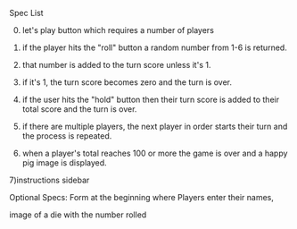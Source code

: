 Spec List

0) let's play button which requires a number of players

1) if the player hits the "roll" button a random number from 1-6 is returned.

2) that number is added to the turn score unless it's 1.

3) if it's 1, the turn score becomes zero and the turn is over.

4) if the user hits the "hold" button then their turn score is added to their total score and the turn is over.

5) if there are multiple players, the next player in order starts their turn and the process is repeated.

6) when a player's total reaches 100 or more the game is over and a happy pig image is displayed.

7)instructions sidebar

Optional Specs:
Form at the beginning where Players enter their names,

image of a die with the number rolled
